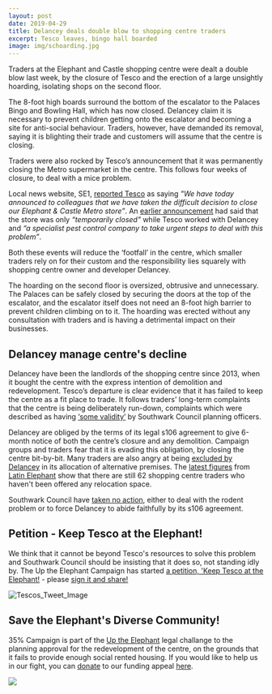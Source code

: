 ```yaml
---
layout: post
date: 2019-04-29
title: Delancey deals double blow to shopping centre traders
excerpt: Tesco leaves, bingo hall boarded
image: img/schoarding.jpg
--- 
```

Traders at the Elephant and Castle shopping centre were dealt a double blow last week, by the closure of Tesco and the erection of a large unsightly hoarding, isolating shops on the second floor.

The 8-foot high boards surround the bottom of the escalator to the Palaces Bingo and Bowling Hall, which has now closed.  Delancey claim it is necessary to prevent children getting onto the escalator and becoming a site for anti-social behaviour.  Traders, however, have demanded its removal, saying it is blighting their trade and customers will assume that the centre is closing.

Traders were also rocked by Tesco’s announcement that it was permanently closing the Metro supermarket in the centre.  This follows four weeks of closure, to deal with a mice problem. 

Local news website, SE1, [reported Tesco](https://www.london-se1.co.uk/news/view/9903) as saying _"We have today announced to colleagues that we have taken the difficult decision to close our Elephant & Castle Metro store”_.  An [earlier announcement](https://www.london-se1.co.uk/news/view/9879) had said that the store was only _“temporarily closed"_ while Tesco worked with Delancey and _“a specialist pest control company to take urgent steps to deal with this problem”_. 

Both these events will reduce the ‘footfall’ in the centre, which smaller traders rely on for their custom and the responsibility lies squarely with shopping centre owner and developer Delancey.


The hoarding on the second floor is oversized, obtrusive and unnecessary.  The Palaces can be safely closed by securing the doors at the top of the escalator, and the escalator itself does not need an 8-foot high barrier to prevent children climbing on to it.  The hoarding was erected without any consultation with traders and is having a detrimental impact on their businesses.

## Delancey manage centre's decline

Delancey have been the landlords of the shopping centre since 2013, when it bought the centre with the express intention of demolition and redevelopment.  Tesco’s departure is clear evidence that it has failed to keep the centre as a fit place to trade.  It follows traders’ long-term complaints that the centre is being deliberately run-down, complaints which were described as having [‘some validity’](http://planbuild.southwark.gov.uk/documents/?GetDocument=%7b%7b%7b!HvOs1eG7BYgl0hYZ8SIm5w%3d%3d!%7d%7d%7d) by Southwark Council planning officers.

Delancey are obliged by the terms of its legal s106 agreement to give 6-month notice of both the centre’s closure and any demolition.  Campaign groups and traders fear that it is evading this obligation, by closing the centre bit-by-bit.  Many traders are also angry at being [excluded by Delancey](http://35percent.org/2019-03-30-no-room-for-traders-in-the-new-elephant/) in its allocation of alternative premises. The [latest figures](https://latinelephant.org/map/#Q5) from [Latin Elephant](http://latinelephant.org) show that there are still 62 shopping centre traders who haven't been offered any relocation space.

Southwark Council have [taken no action](https://www.london-se1.co.uk/news/view/9879), either to deal with the rodent problem or to force Delancey to abide faithfully by its s106 agreement.

## Petition - Keep Tesco at the Elephant!

We think that it cannot be beyond Tesco's resources to solve this problem and Southwark Council should be insisting that it does so, not standing idly by.  The Up the Elephant Campaign has started [a petition, 'Keep Tesco at the Elephant!](http://chng.it/hj5r6BmNwL) - please [sign it and share!](http://chng.it/hj5r6BmNwL) 

![Tescos_Tweet_Image](http://35percent.org/img/Tescos_Tweet_Image003.png)

## Save the Elephant's Diverse Community!

35% Campaign is part of the [Up the Elephant](http://35percent.org/uptheelephant/) legal challange to the planning approval for the redevelopment of the centre, on the grounds that it fails to provide enough social rented housing.  If you would like to help us in our fight, you can [donate](https://www.crowdjustice.com/case/stop-the-elephant-shopping-centre-destruction/) to our funding appeal [here](https://www.crowdjustice.com/case/stop-the-elephant-shopping-centre-destruction/).

![](http://35percent.org/img/lovetheelephantbanner.jpg)
